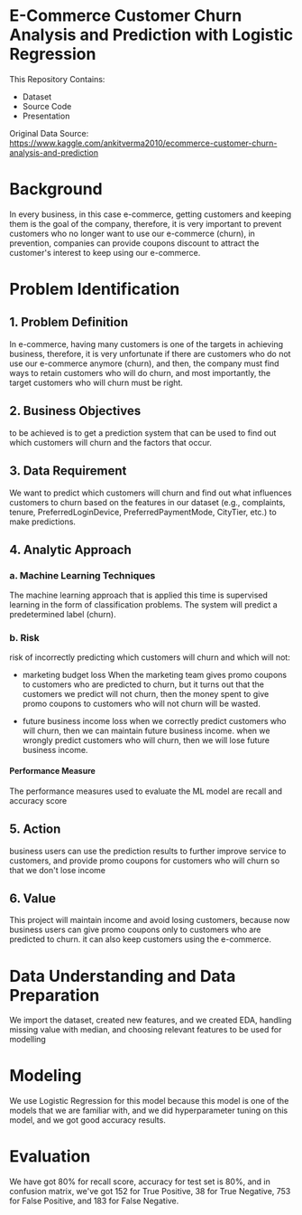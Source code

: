 # E-Commerce Customer Churn Analysis and Prediction with Logistic Regression
This Repository Contains:
- Dataset
- Source Code
- Presentation

Original Data Source: https://www.kaggle.com/ankitverma2010/ecommerce-customer-churn-analysis-and-prediction

# Background
In every business, in this case e-commerce, getting customers and keeping them is the goal of the company, therefore, it is very important to prevent customers who no longer want to use our e-commerce (churn), in prevention, companies can provide coupons discount to attract the customer's interest to keep using our e-commerce.

# Problem Identification
## 1. Problem Definition
In e-commerce, having many customers is one of the targets in achieving business, therefore, it is very unfortunate if there are customers who do not use our e-commerce anymore (churn), and then, the company must find ways to retain customers who will do churn, and most importantly, the target customers who will churn must be right.

## 2. Business Objectives
to be achieved is to get a prediction system that can be used to find out which customers will churn and the factors that occur.

## 3. Data Requirement
We want to predict which customers will churn and find out what influences customers to churn based on the features in our dataset (e.g., complaints, tenure, PreferredLoginDevice, PreferredPaymentMode, CityTier, etc.) to make predictions.

## 4. Analytic Approach
### a. Machine Learning Techniques
The machine learning approach that is applied this time is supervised learning in the form of classification problems. The system will predict a predetermined label (churn).

### b. Risk
risk of incorrectly predicting which customers will churn and which will not:

- marketing budget loss
When the marketing team gives promo coupons to customers who are predicted to churn, but it turns out that the customers we predict will not churn, then the money spent to give promo coupons to customers who will not churn will be wasted.

- future business income loss
when we correctly predict customers who will churn, then we can maintain future business income.
when we wrongly predict customers who will churn, then we will lose future business income.

#### Performance Measure
The performance measures used to evaluate the ML model are recall and accuracy score

## 5. Action
business users can use the prediction results to further improve service to customers, and provide promo coupons for customers who will churn so that we don't lose income

## 6. Value
This project will maintain income and avoid losing customers, because now business users can give promo coupons only to customers who are predicted to churn. it can also keep customers using the e-commerce.

# Data Understanding and Data Preparation
We import the dataset, created new features, and we created EDA, handling missing value with median, and choosing relevant features to be used for modelling

# Modeling
We use Logistic Regression for this model because this model is one of the models that we are familiar with, and we did hyperparameter tuning on this model, and we got good accuracy results.

# Evaluation
We have got 80% for recall score, accuracy for test set is 80%, and in confusion matrix, we've got 152 for True Positive, 38 for True Negative, 753 for False Positive, and 183 for False Negative.
